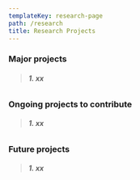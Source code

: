 ```yaml
---
templateKey: research-page
path: /research
title: Research Projects
---
```

<!--StartFragment-->

### Major projects

> ###### **1. xx**

### Ongoing projects to contribute

> ###### **1. xx**

### Future projects

> ###### **1. xx**

<!--EndFragment-->